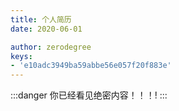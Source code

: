 ```yaml
---
title: 个人简历
date: 2020-06-01

author: zerodegree
keys:
- 'e10adc3949ba59abbe56e057f20f883e'
---
```


:::danger
你已经看见绝密内容！！！!
:::

